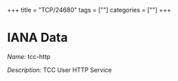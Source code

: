 +++
title = "TCP/24680"
tags = [""]
categories = [""]
+++

# IANA Data

_Name:_ tcc-http

_Description:_ TCC User HTTP Service

